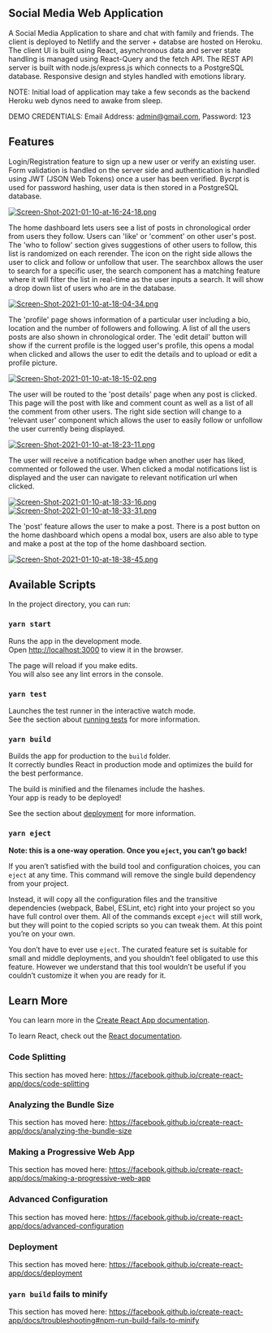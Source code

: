 ## Social Media Web Application

A Social Media Application to share and chat with family and friends. The client is deployed to Netlify and the server + databse are hosted on Heroku. The client UI is built using React, asynchronous data and server state handling is managed using React-Query and the fetch API. The REST API server is built with node.js/express.js which connects to a PostgreSQL database. Responsive design and styles handled with emotions library.

NOTE: Initial load of application may take a few seconds as the backend Heroku web dynos need to awake from sleep.

DEMO CREDENTIALS: Email Address: admin@gmail.com, Password: 123


## Features

 Login/Registration feature to sign up a new user or verify an existing user. Form validation is handled on the server side and authentication is handled using JWT   (JSON Web Tokens) once a user has been verified. Bycrpt is used for password hashing, user data is then stored in a PostgreSQL database.

[![Screen-Shot-2021-01-10-at-16-24-18.png](https://i.postimg.cc/x1XxVW5N/Screen-Shot-2021-01-10-at-16-24-18.png)](https://postimg.cc/QFrkpYRj)

 The home dashboard lets users see a list of posts in chronological order from users they follow. Users can 'like' or 'comment' on other user's post. The 'who to follow' section gives suggestions of other users to follow, this list is randomized on each rerender. The icon on the right side allows the user to click and follow or unfollow that user. The searchbox allows the user to search for a specific user, the search component has a matching feature where it will filter the list in real-time as the user inputs a search. It will show a drop down list of users who are in the database.
 
 [![Screen-Shot-2021-01-10-at-18-04-34.png](https://i.postimg.cc/yYSB3Fdk/Screen-Shot-2021-01-10-at-18-04-34.png)](https://postimg.cc/7fDjpJSk)
 
 The 'profile' page shows information of a particular user including a bio, location and the number of followers and following. A list of all the users posts are also shown in chronological order. The 'edit detail' button will show if the current profile is the logged user's profile, this opens a modal when clicked and allows the user to edit the details and to upload or edit a profile picture.
 
 [![Screen-Shot-2021-01-10-at-18-15-02.png](https://i.postimg.cc/fTnsQVzX/Screen-Shot-2021-01-10-at-18-15-02.png)](https://postimg.cc/PN49mr8r)
 
 The user will be routed to the 'post details' page when any post is clicked. This page will the post with like and comment count as well as a list of all the comment from other users. The right side section will change to a 'relevant user' component which allows the user to easily follow or unfollow the user currently being displayed.
 
 [![Screen-Shot-2021-01-10-at-18-23-11.png](https://i.postimg.cc/mgdXynhj/Screen-Shot-2021-01-10-at-18-23-11.png)](https://postimg.cc/0zw08cYK)
 
 The user will receive a notification badge when another user has liked, commented or followed the user. When clicked a modal notifications list is displayed and the user can navigate to relevant notification url when clicked.
 
 [![Screen-Shot-2021-01-10-at-18-33-16.png](https://i.postimg.cc/B6hVQQ1x/Screen-Shot-2021-01-10-at-18-33-16.png)](https://postimg.cc/LY1TxSDX)
 [![Screen-Shot-2021-01-10-at-18-33-31.png](https://i.postimg.cc/Y2vHGJqp/Screen-Shot-2021-01-10-at-18-33-31.png)](https://postimg.cc/6TxSFbvS)
 
 The 'post' feature allows the user to make a post. There is a post button on the home dashboard which opens a modal box, users are also able to type and make a post at the top of the home dashboard section.
 
 [![Screen-Shot-2021-01-10-at-18-38-45.png](https://i.postimg.cc/3whGWXXT/Screen-Shot-2021-01-10-at-18-38-45.png)](https://postimg.cc/87yc0rXK)


## Available Scripts

In the project directory, you can run:

### `yarn start`

Runs the app in the development mode.<br />
Open [http://localhost:3000](http://localhost:3000) to view it in the browser.

The page will reload if you make edits.<br />
You will also see any lint errors in the console.

### `yarn test`

Launches the test runner in the interactive watch mode.<br />
See the section about [running tests](https://facebook.github.io/create-react-app/docs/running-tests) for more information.

### `yarn build`

Builds the app for production to the `build` folder.<br />
It correctly bundles React in production mode and optimizes the build for the best performance.

The build is minified and the filenames include the hashes.<br />
Your app is ready to be deployed!

See the section about [deployment](https://facebook.github.io/create-react-app/docs/deployment) for more information.

### `yarn eject`

**Note: this is a one-way operation. Once you `eject`, you can’t go back!**

If you aren’t satisfied with the build tool and configuration choices, you can `eject` at any time. This command will remove the single build dependency from your project.

Instead, it will copy all the configuration files and the transitive dependencies (webpack, Babel, ESLint, etc) right into your project so you have full control over them. All of the commands except `eject` will still work, but they will point to the copied scripts so you can tweak them. At this point you’re on your own.

You don’t have to ever use `eject`. The curated feature set is suitable for small and middle deployments, and you shouldn’t feel obligated to use this feature. However we understand that this tool wouldn’t be useful if you couldn’t customize it when you are ready for it.

## Learn More

You can learn more in the [Create React App documentation](https://facebook.github.io/create-react-app/docs/getting-started).

To learn React, check out the [React documentation](https://reactjs.org/).

### Code Splitting

This section has moved here: https://facebook.github.io/create-react-app/docs/code-splitting

### Analyzing the Bundle Size

This section has moved here: https://facebook.github.io/create-react-app/docs/analyzing-the-bundle-size

### Making a Progressive Web App

This section has moved here: https://facebook.github.io/create-react-app/docs/making-a-progressive-web-app

### Advanced Configuration

This section has moved here: https://facebook.github.io/create-react-app/docs/advanced-configuration

### Deployment

This section has moved here: https://facebook.github.io/create-react-app/docs/deployment

### `yarn build` fails to minify

This section has moved here: https://facebook.github.io/create-react-app/docs/troubleshooting#npm-run-build-fails-to-minify
